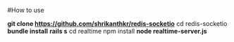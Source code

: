 #How to use

**git clone https://github.com/shrikanthkr/redis-socketio**
cd redis-socketio
**bundle install**
**rails s**
cd realtime
npm install
**node realtime-server.js**
